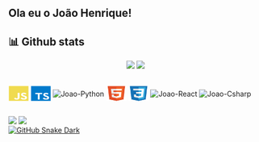 ## Ola eu o João Henrique!

## 📊 Github stats

<p align="center">
<img height="190em" src="https://github-readme-stats.vercel.app/api?username=Jaums2s2&count_private=true&show_icons=true&theme=midnight-purple">
<img height="190em" src="https://github-readme-stats.vercel.app/api/top-langs/?username=Jaums2s2&layout=compact&theme=midnight-purple">
</p>

<div style="display: inline_block"><br>
  <img align="center" alt="Joao-Js" height="30" width="40" src="https://raw.githubusercontent.com/devicons/devicon/master/icons/javascript/javascript-plain.svg">
  <img align="center" alt="Joao-Ts" height="30" width="40" src="https://raw.githubusercontent.com/devicons/devicon/master/icons/typescript/typescript-plain.svg">
  <img align="center" alt="Joao-Python" height="30" width="40" src="https://cdn.jsdelivr.net/gh/devicons/devicon/icons/php/php-original.svg">
  <img align="center" alt="Joao-HTML" height="30" width="40" src="https://raw.githubusercontent.com/devicons/devicon/master/icons/html5/html5-original.svg">
  <img align="center" alt="Joao-CSS" height="30" width="40" src="https://raw.githubusercontent.com/devicons/devicon/master/icons/css3/css3-original.svg">
  <img align="center" alt="Joao-React" height="30" width="40" src="https://cdn.jsdelivr.net/gh/devicons/devicon/icons/laravel/laravel-plain.svg">
  <img align="center" alt="Joao-Csharp" height="30" width="40" src="https://cdn.jsdelivr.net/gh/devicons/devicon/icons/vuejs/vuejs-original.svg">
</div>

##

<div> 
  <a href = "mailto:joao.cavalcantex05@gmail.com"><img src="https://img.shields.io/badge/-Gmail-%23333?style=for-the-badge&logo=gmail&logoColor=white" target="_blank"></a>
  <a href="https://www.linkedin.com/in/joão-henrique-93b35316a" target="_blank"><img src="https://img.shields.io/badge/-LinkedIn-%230077B5?style=for-the-badge&logo=linkedin&logoColor=white" target="_blank"></a> 
</div>

<a href="https://github.com/Zo-Bro-23#gh-dark-mode-only" align="center">
  <img alt="GitHub Snake Dark" src="https://githubusercontent.zohan.tech/snk.svg?user=Jaums2s2&repo=Jaums2s2&branch=output&path=github-contribution-grid-snake-dark.svg#gh-dark-mode-only" />
</a>
